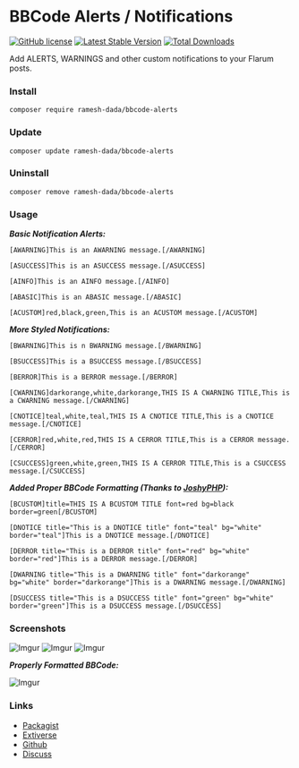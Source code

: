 # BBCode Alerts / Notifications

[![GitHub license](https://img.shields.io/badge/license-MIT-blue.svg)](https://github.com/ramesh-dada/bbcode-alerts/blob/master/LICENSE)
[![Latest Stable Version](https://img.shields.io/packagist/v/ramesh-dada/bbcode-alerts.svg)](https://packagist.org/packages/ramesh-dada/bbcode-alerts)
[![Total Downloads](https://img.shields.io/packagist/dt/ramesh-dada/bbcode-alerts.svg)](https://packagist.org/packages/ramesh-dada/bbcode-alerts)

Add ALERTS, WARNINGS and other custom notifications to your Flarum posts.

### Install

`composer require ramesh-dada/bbcode-alerts`

### Update

`composer update ramesh-dada/bbcode-alerts`

### Uninstall

`composer remove ramesh-dada/bbcode-alerts`

### Usage

***Basic Notification Alerts:***

`[AWARNING]This is an AWARNING message.[/AWARNING]`

`[ASUCCESS]This is an ASUCCESS message.[/ASUCCESS]`

`[AINFO]This is an AINFO message.[/AINFO]`

`[ABASIC]This is an ABASIC message.[/ABASIC]`

`[ACUSTOM]red,black,green,This is an ACUSTOM message.[/ACUSTOM]`

***More Styled Notifications:***            

`[BWARNING]This is n BWARNING message.[/BWARNING]`

`[BSUCCESS]This is a BSUCCESS message.[/BSUCCESS]`

`[BERROR]This is a BERROR message.[/BERROR]`

`[CWARNING]darkorange,white,darkorange,THIS IS A CWARNING TITLE,This is a CWARNING message.[/CWARNING]`

`[CNOTICE]teal,white,teal,THIS IS A CNOTICE TITLE,This is a CNOTICE message.[/CNOTICE]`

`[CERROR]red,white,red,THIS IS A CERROR TITLE,This is a CERROR message.[/CERROR]`

`[CSUCCESS]green,white,green,THIS IS A CERROR TITLE,This is a CSUCCESS message.[/CSUCCESS]`

***Added Proper BBCode Formatting (Thanks to [JoshyPHP](https://github.com/joshyphp)):***

`[BCUSTOM]title=THIS IS A BCUSTOM TITLE font=red bg=black border=green[/BCUSTOM]`

`[DNOTICE title="This is a DNOTICE title" font="teal" bg="white" border="teal"]This is a DNOTICE message.[/DNOTICE]`

`[DERROR title="This is a DERROR title" font="red" bg="white" border="red"]This is a DERROR message.[/DERROR]`

`[DWARNING title="This is a DWARNING title" font="darkorange" bg="white" border="darkorange"]This is a DWARNING message.[/DWARNING]`

`[DSUCCESS title="This is a DSUCCESS title" font="green" bg="white" border="green"]This is a DSUCCESS message.[/DSUCCESS]`

### Screenshots

![Imgur](http://i.imgur.com/ZMXJe9r.png)
![Imgur](http://i.imgur.com/nPvuFdJ.png)
![Imgur](http://i.imgur.com/epDghP3.png?1)

***Properly Formatted BBCode:***

![Imgur](http://i.imgur.com/wmWPqpr.png)


### Links

- [Packagist](https://packagist.org/packages/ramesh-dada/bbcode-alerts)
- [Extiverse](https://extiverse.com/ramesh-dada/bbcode-alerts)
- [Github](https://github.com/ramesh-dada/bbcode-alerts)
- [Discuss]()
